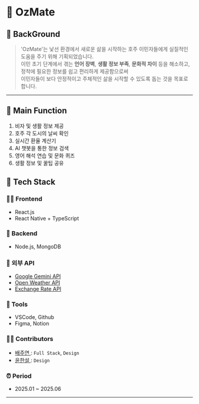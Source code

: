 <h1>🦘 OzMate  </h1>  

## 🧐 BackGround

> 'OzMate'는 낯선 환경에서 새로운 삶을 시작하는 호주 이민자들에게 실질적인 도움을 주기 위해 기획되었습니다.  
이민 초기 단계에서 겪는 **언어 장벽**, **생활 정보 부족**, **문화적 차이** 등을 해소하고, 
정착에 필요한 정보를 쉽고 편리하게 제공함으로써  
이민자들이 보다 안정적이고 주체적인 삶을 시작할 수 있도록 돕는 것을 목표로 합니다.

---
## 📱 Main Function
1.   비자 및 생활 정보 제공
2.   호주 각 도시의 날씨 확인
3.   실시간 환율 계산기
4.   AI 챗봇을 통한 정보 검색
5.   영어 해석 연습 및 문화 퀴즈
6.   생활 정보 및 꿀팁 공유
 
## 🔧 Tech Stack 

### 👨‍💻 Frontend
- React.js
- React Native + TypeScript

### 🧠 Backend
- Node.js, MongoDB

### 🧩 외부 API
- [Google Gemini API](https://ai.google.dev/)
- [Open Weather API ](https://openweathermap.org/city/2643743)  
- [Exchange Rate API ](https://www.exchangerate-api.com/)  


### 🧷 Tools
- VSCode, Github
- Figma, Notion

### 💁🏻 Contributors  
- [배주연 ](https://github.com/juyeon-Bae) : `Full Stack`, `Design`
- [윤한설 ](https://www.instagram.com/xenevora/) : `Design`
 

### ⏰ Period  
- 2025.01 ~ 2025.06

 


 

---
 